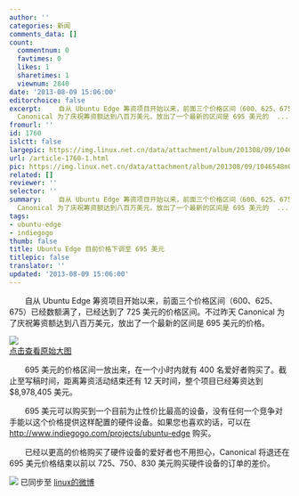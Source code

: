 ```yaml
---
author: ''
categories: 新闻
comments_data: []
count:
  commentnum: 0
  favtimes: 0
  likes: 1
  sharetimes: 1
  viewnum: 2840
date: '2013-08-09 15:06:00'
editorchoice: false
excerpt: 　　自从 Ubuntu Edge 筹资项目开始以来，前面三个价格区间（600、625、675）已经数额满了，已经达到了 725 美元的价格区间。不过昨天
  Canonical 为了庆祝筹资额达到八百万美元，放出了一个最新的区间是 695 美元的  ...
fromurl: ''
id: 1760
islctt: false
largepic: https://img.linux.net.cn/data/attachment/album/201308/09/1046548m0aa6admg660gw0.jpg
url: /article-1760-1.html
pic: https://img.linux.net.cn/data/attachment/album/201308/09/1046548m0aa6admg660gw0.jpg.thumb.jpg
related: []
reviewer: ''
selector: ''
summary: 　　自从 Ubuntu Edge 筹资项目开始以来，前面三个价格区间（600、625、675）已经数额满了，已经达到了 725 美元的价格区间。不过昨天
  Canonical 为了庆祝筹资额达到八百万美元，放出了一个最新的区间是 695 美元的  ...
tags:
- ubuntu-edge
- indiegogo
thumb: false
title: Ubuntu Edge 目前价格下调至 695 美元
titlepic: false
translator: ''
updated: '2013-08-09 15:06:00'
---
```


　　自从 Ubuntu Edge 筹资项目开始以来，前面三个价格区间（600、625、675）已经数额满了，已经达到了 725 美元的价格区间。不过昨天 Canonical 为了庆祝筹资额达到八百万美元，放出了一个最新的区间是 695 美元的价格。


[![](https://img.linux.net.cn/data/attachment/album/201308/09/1046548m0aa6admg660gw0.jpg)  
点击查看原始大图](https://img.linux.net.cnhttps://img.linux.net.cn/data/attachment/album/201308/09/1046548m0aa6admg660gw0.jpg)


　　695 美元的价格区间一放出来，在一个小时内就有 400 名爱好者购买了。截止至写稿时间，距离筹资活动结束还有 12 天时间，整个项目已经筹资达到 $8,978,405 美元。


　　695 美元可以购买到一个目前为止性价比最高的设备，没有任何一个竞争对手能以这个价格提供这样配置的硬件设备。如果您也喜欢的话，可以在 <http://www.indiegogo.com/projects/ubuntu-edge> 购买。


　　已经以更高的价格购买了硬件设备的爱好者也不用担心，Canonical 将退还在 695 美元价格结束以前以 725、750、830 美元购买硬件设备的订单的差价。


![](https://img.linux.net.cn/xwb/images/bgimg/icon_logo.png) 已同步至 [linux的微博](http://weibo.com/1772191555)